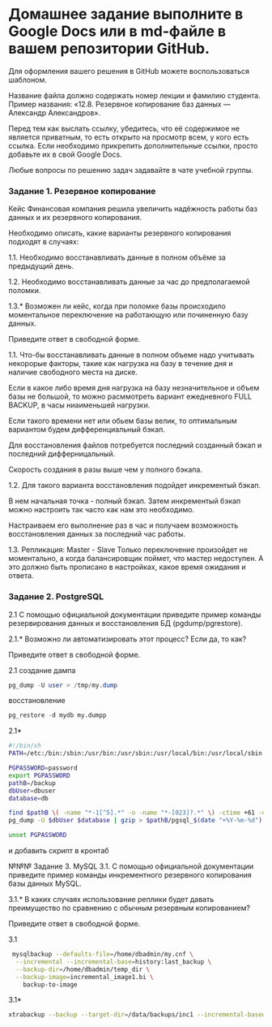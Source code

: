 # Домашнее задание выполните в Google Docs или в md-файле в вашем репозитории GitHub.

Для оформления вашего решения в GitHub можете воспользоваться шаблоном.

Название файла должно содержать номер лекции и фамилию студента. Пример названия: «12.8. Резервное копирование баз данных — Александр Александров».

Перед тем как выслать ссылку, убедитесь, что её содержимое не является приватным, то есть открыто на просмотр всем, у кого есть ссылка. Если необходимо прикрепить дополнительные ссылки, просто добавьте их в свой Google Docs.

Любые вопросы по решению задач задавайте в чате учебной группы.

### Задание 1. Резервное копирование
Кейс
Финансовая компания решила увеличить надёжность работы баз данных и их резервного копирования.

Необходимо описать, какие варианты резервного копирования подходят в случаях:

1.1. Необходимо восстанавливать данные в полном объёме за предыдущий день.

1.2. Необходимо восстанавливать данные за час до предполагаемой поломки.

1.3.* Возможен ли кейс, когда при поломке базы происходило моментальное переключение на работающую или починенную базу данных.

Приведите ответ в свободной форме.

1.1. Что-бы восстанавливать данные в полном объеме надо учитывать некорорые факторы, такие как нагрузка на базу в течение дня и наличие свободного места на диске.

Если в какое либо время дня нагрузка на базу незначительное и объем базы не большой, то можно расммотреть вариант ежедневного FULL BACKUP, в часы ниаименьшей нагрузки.

Если такого времени нет или обьем базы велик, то оптимальным вариантом будем дифференциальный бэкап.

Для восстановления файлов потребуется последний созданный бэкап и последний дифферницальный.

Скорость создания в разы выше чем у полного бэкапа.

1.2. Для такого варианта восстановления подойдет инкрементый бэкап.

В нем начальная точка - полный бэкап. Затем инкрементый бэкап можно настроить так часто как нам это необходимо.

Настраиваем его выполнение раз в час и получаем возможность восстановления данных за последний час работы.

1.3. Репликация: Master - Slave
Только переключение произойдет не моментально, а когда балансировщик поймет, что мастер недоступен. А это должно быть прописано в настройках, какое время ожидания и ответа.

### Задание 2. PostgreSQL
2.1 С помощью официальной документации приведите пример команды резервирования данных и восстановления БД (pgdump/pgrestore).

2.1.* Возможно ли автоматизировать этот процесс? Если да, то как?

Приведите ответ в свободной форме.

2.1 создание дампа
```sql
pg_dump -U user > /tmp/my.dump
```
восстановление
```sql
pg_restore -d mydb my.dumpp
```
2.1* 
```bash
#!/bin/sh
PATH=/etc:/bin:/sbin:/usr/bin:/usr/sbin:/usr/local/bin:/usr/local/sbin

PGPASSWORD=password
export PGPASSWORD
pathB=/backup
dbUser=dbuser
database=db

find $pathB \( -name "*-1[^5].*" -o -name "*-[023]?.*" \) -ctime +61 -delete
pg_dump -U $dbUser $database | gzip > $pathB/pgsql_$(date "+%Y-%m-%d").sql.gz

unset PGPASSWORD
```
и добавить скрипт в кронтаб

№№№ Задание 3. MySQL
3.1. С помощью официальной документации приведите пример команды инкрементного резервного копирования базы данных MySQL.

3.1.* В каких случаях использование реплики будет давать преимущество по сравнению с обычным резервным копированием?

Приведите ответ в свободной форме.

3.1
```bash
 mysqlbackup --defaults-file=/home/dbadmin/my.cnf \
  --incremental --incremental-base=history:last_backup \
  --backup-dir=/home/dbadmin/temp_dir \
  --backup-image=incremental_image1.bi \
    backup-to-image
```
3.1*
```bash
xtrabackup --backup --target-dir=/data/backups/inc1 --incremental-basedir=/data/backups/base
```
